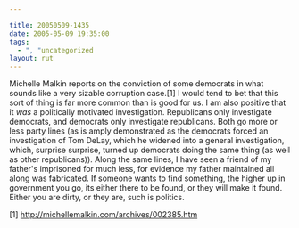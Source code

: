 ```yaml
---

title: 20050509-1435
date: 2005-05-09 19:35:00
tags:
  - ", "uncategorized
layout: rut
---
```


<p>Michelle Malkin reports on the conviction of some democrats in
what sounds like a very sizable corruption case.[1] I would tend
to bet that this sort of thing is far more common than is good
for us.  I am also positive that it <em>was</em> a politically
motivated investigation.  Republicans only investigate democrats,
and democrats only investigate republicans.  Both go more or less
party lines (as is amply demonstrated as the democrats forced
an investigation of Tom DeLay, which he widened into a general
investigation, which, surprise surprise, turned up democrats doing
the same thing (as well as other republicans)).  Along the same
lines, I have seen a friend of my father's imprisoned for much
less, for evidence my father maintained all along was fabricated.
If someone wants to find something, the higher up in government
you go, its either there to be found, or they will make it found.
Either you are dirty, or they are, such is politics.</p>

[1] http://michellemalkin.com/archives/002385.htm

